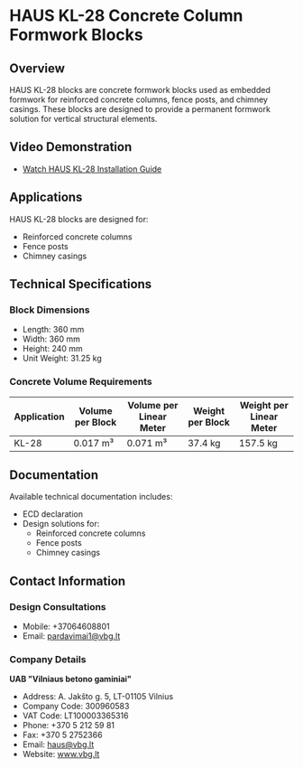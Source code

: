 # HAUS KL-28 Concrete Column Formwork Blocks

## Overview
HAUS KL-28 blocks are concrete formwork blocks used as embedded formwork for reinforced concrete columns, fence posts, and chimney casings. These blocks are designed to provide a permanent formwork solution for vertical structural elements.

## Video Demonstration
- [Watch HAUS KL-28 Installation Guide](https://www.youtube.com/watch?v=nwPk2ydQSb4)

## Applications
HAUS KL-28 blocks are designed for:
- Reinforced concrete columns
- Fence posts
- Chimney casings

## Technical Specifications

### Block Dimensions
- Length: 360 mm
- Width: 360 mm
- Height: 240 mm
- Unit Weight: 31.25 kg

### Concrete Volume Requirements

| Application | Volume per Block | Volume per Linear Meter | Weight per Block | Weight per Linear Meter |
|-------------|-----------------|------------------------|------------------|------------------------|
| KL-28       | 0.017 m³        | 0.071 m³               | 37.4 kg          | 157.5 kg              |

## Documentation
Available technical documentation includes:
- ECD declaration
- Design solutions for:
  - Reinforced concrete columns
  - Fence posts
  - Chimney casings

## Contact Information
### Design Consultations
- Mobile: +37064608801
- Email: pardavimai1@vbg.lt

### Company Details
**UAB "Vilniaus betono gaminiai"**
- Address: A. Jakšto g. 5, LT-01105 Vilnius
- Company Code: 300960583
- VAT Code: LT100003365316
- Phone: +370 5 212 59 81
- Fax: +370 5 2752366
- Email: haus@vbg.lt
- Website: www.vbg.lt 